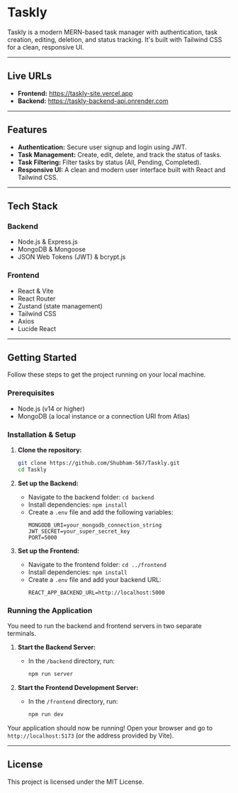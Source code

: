 # Taskly

Taskly is a modern MERN-based task manager with authentication, task creation, editing, deletion, and status tracking. It's built with Tailwind CSS for a clean, responsive UI.

---

## Live URLs

-   **Frontend:** https://taskly-site.vercel.app
-   **Backend:** https://taskly-backend-api.onrender.com

---

## Features

-   **Authentication:** Secure user signup and login using JWT.
-   **Task Management:** Create, edit, delete, and track the status of tasks.
-   **Task Filtering:** Filter tasks by status (All, Pending, Completed).
-   **Responsive UI:** A clean and modern user interface built with React and Tailwind CSS.

---

## Tech Stack

### Backend
- Node.js & Express.js
- MongoDB & Mongoose
- JSON Web Tokens (JWT) & bcrypt.js

### Frontend
- React & Vite
- React Router
- Zustand (state management)
- Tailwind CSS
- Axios
- Lucide React

---

## Getting Started

Follow these steps to get the project running on your local machine.

### Prerequisites

-   Node.js (v14 or higher)
-   MongoDB (a local instance or a connection URI from Atlas)

### Installation & Setup

1.  **Clone the repository:**
    ```sh
    git clone https://github.com/Shubham-567/Taskly.git
    cd Taskly
    ```

2.  **Set up the Backend:**
    -   Navigate to the backend folder: `cd backend`
    -   Install dependencies: `npm install`
    -   Create a `.env` file and add the following variables:
        ```env
        MONGODB_URI=your_mongodb_connection_string
        JWT_SECRET=your_super_secret_key
        PORT=5000
        ```

3.  **Set up the Frontend:**
    -   Navigate to the frontend folder: `cd ../frontend`
    -   Install dependencies: `npm install`
    -   Create a `.env` file and add your backend URL:
        ```env
        REACT_APP_BACKEND_URL=http://localhost:5000
        ```

### Running the Application

You need to run the backend and frontend servers in two separate terminals.

1.  **Start the Backend Server:**
    -   In the `/backend` directory, run:
        ```sh
        npm run server
        ```

2.  **Start the Frontend Development Server:**
    -   In the `/frontend` directory, run:
        ```sh
        npm run dev
        ```

Your application should now be running! Open your browser and go to `http://localhost:5173` (or the address provided by Vite).

---

## License

This project is licensed under the MIT License.